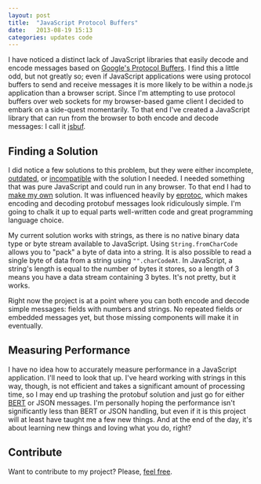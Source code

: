 ```yaml
---
layout: post
title:  "JavaScript Protocol Buffers"
date:   2013-08-19 15:13
categories: updates code
---
```


I have noticed a distinct lack of JavaScript libraries that easily decode and
encode messages based on [Google's Protocol Buffers][protobuf]. I find this a
little odd, but not greatly so; even if JavaScript applications were using
protocol buffers to send and receive messages it is more likely to be within a
node.js application than a browser script. Since I'm attempting to use protocol
buffers over web sockets for my browser-based game client I decided to embark on
a side-quest momentarily. To that end I've created a JavaScript library that can
run from the browser to both encode and decode messages: I call it
[jsbuf][jsbuf].

## Finding a Solution

I did notice a few solutions to this problem, but they were either incomplete,
[outdated][protojs], or [incompatible][protonode] with the solution I needed. I
needed something that was pure JavaScript and could run in any browser. To that
end I had to [make my own][jsbuf] solution. It was influenced heavily by
[eprotoc][eprotoc], which makes encoding and decoding protobuf messages look
ridiculously simple. I'm going to chalk it up to equal parts well-written code
and great programming language choice.

My current solution works with strings, as there is no native binary data type
or byte stream available to JavaScript. Using `String.fromCharCode` allows you
to "pack" a byte of data into a string. It is also possible to read a single
byte of data from a string using `"".charCodeAt`. In JavaScript, a string's
length is equal to the number of bytes it stores, so a length of 3 means you
have a data stream containing 3 bytes. It's not pretty, but it works.

Right now the project is at a point where you can both encode and decode simple
messages: fields with numbers and strings. No repeated fields or embedded
messages yet, but those missing components will make it in eventually.

## Measuring Performance

I have no idea how to accurately measure performance in a JavaScript
application. I'll need to look that up. I've heard working with strings in this
way, though, is not efficient and takes a significant amount of processing time,
so I may end up trashing the protobuf solution and just go for either
[BERT][bert] or JSON messages. I'm personally hoping the performance isn't
significantly less than BERT or JSON handling, but even if it is this project
will at least have taught me a few new things. And at the end of the day, it's
about learning new things and loving what you do, right?

## Contribute

Want to contribute to my project? Please, [feel free][jsbuf].

[protobuf]: https://developers.google.com/protocol-buffers/
[jsbuf]: https://github.com/kolorahl/jsbuf
[protojs]: https://code.google.com/p/protobuf-js/
[protonode]: https://code.google.com/p/protobuf-for-node/
[eprotoc]: https://github.com/jeremyong/eprotoc
[bert]: http://bert-rpc.org/

